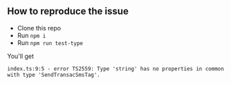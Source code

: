## How to reproduce the issue

- Clone this repo
- Run `npm i`
- Run `npm run test-type`

You'll get
```
index.ts:9:5 - error TS2559: Type 'string' has no properties in common with type 'SendTransacSmsTag'.
```
